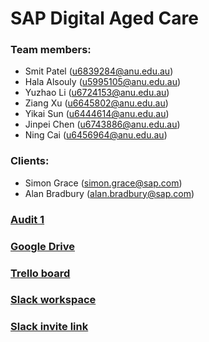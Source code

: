 # SAP Digital Aged Care

### Team members:
* Smit Patel (u6839284@anu.edu.au)
* Hala Alsouly (u5995105@anu.edu.au) 
* Yuzhao Li (u6724153@anu.edu.au)
* Ziang Xu (u6645802@anu.edu.au)
* Yikai Sun (u6444614@anu.edu.au)
* Jinpei Chen (u6743886@anu.edu.au)
* Ning Cai (u6456964@anu.edu.au)

### Clients:
* Simon Grace (simon.grace@sap.com)
* Alan Bradbury (alan.bradbury@sap.com)

### [Audit 1](https://gitlab.cecs.anu.edu.au/u6743886/sap-digital-aged-care/blob/master/Audit_1.md)

### [Google Drive](https://drive.google.com/drive/folders/1zLu37xGUlXDpCMVbtRykj2TJwudNY8HX?usp=sharing)

### [Trello board](https://trello.com/b/QgPn0RdV/sap-digital-aged-care)

### [Slack workspace](https://tl-s2-2019-aged-care.slack.com/)

### [Slack invite link](https://join.slack.com/t/tl-s2-2019-aged-care/shared_invite/enQtNzA4ODI5OTA4NTUwLTQwN2ZlZTQ0YzA2NjAzODBlZjlmZmRmZmZiMjVjNmUyNjkxZjE0M2I1MGJlZmYyYzBmZjdjZTBiYjk0YmI4OWQ)
